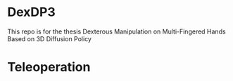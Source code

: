 # DexDP3
This repo is for the thesis Dexterous Manipulation on Multi-Fingered Hands Based on 3D Diffusion Policy

# Teleoperation

